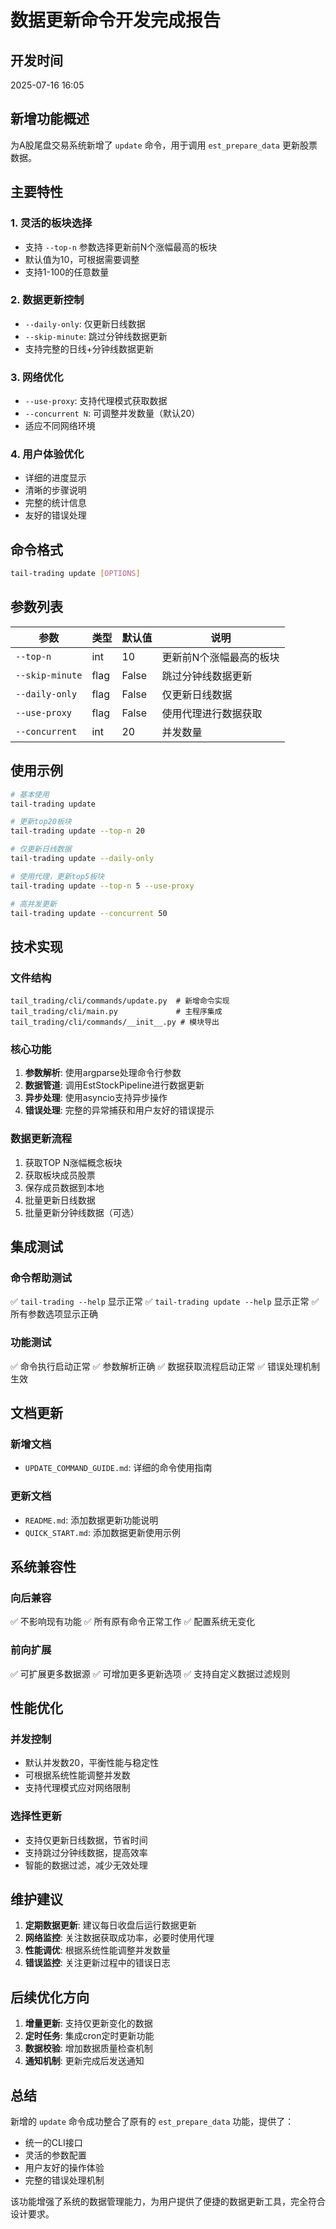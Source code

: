 # 数据更新命令开发完成报告

## 开发时间
2025-07-16 16:05

## 新增功能概述
为A股尾盘交易系统新增了 `update` 命令，用于调用 `est_prepare_data` 更新股票数据。

## 主要特性

### 1. 灵活的板块选择
- 支持 `--top-n` 参数选择更新前N个涨幅最高的板块
- 默认值为10，可根据需要调整
- 支持1-100的任意数量

### 2. 数据更新控制
- `--daily-only`: 仅更新日线数据
- `--skip-minute`: 跳过分钟线数据更新
- 支持完整的日线+分钟线数据更新

### 3. 网络优化
- `--use-proxy`: 支持代理模式获取数据
- `--concurrent N`: 可调整并发数量（默认20）
- 适应不同网络环境

### 4. 用户体验优化
- 详细的进度显示
- 清晰的步骤说明
- 完整的统计信息
- 友好的错误处理

## 命令格式

```bash
tail-trading update [OPTIONS]
```

## 参数列表

| 参数 | 类型 | 默认值 | 说明 |
|------|------|--------|------|
| `--top-n` | int | 10 | 更新前N个涨幅最高的板块 |
| `--skip-minute` | flag | False | 跳过分钟线数据更新 |
| `--daily-only` | flag | False | 仅更新日线数据 |
| `--use-proxy` | flag | False | 使用代理进行数据获取 |
| `--concurrent` | int | 20 | 并发数量 |

## 使用示例

```bash
# 基本使用
tail-trading update

# 更新top20板块
tail-trading update --top-n 20

# 仅更新日线数据
tail-trading update --daily-only

# 使用代理，更新top5板块
tail-trading update --top-n 5 --use-proxy

# 高并发更新
tail-trading update --concurrent 50
```

## 技术实现

### 文件结构
```
tail_trading/cli/commands/update.py  # 新增命令实现
tail_trading/cli/main.py             # 主程序集成
tail_trading/cli/commands/__init__.py # 模块导出
```

### 核心功能
1. **参数解析**: 使用argparse处理命令行参数
2. **数据管道**: 调用EstStockPipeline进行数据更新
3. **异步处理**: 使用asyncio支持异步操作
4. **错误处理**: 完整的异常捕获和用户友好的错误提示

### 数据更新流程
1. 获取TOP N涨幅概念板块
2. 获取板块成员股票
3. 保存成员数据到本地
4. 批量更新日线数据
5. 批量更新分钟线数据（可选）

## 集成测试

### 命令帮助测试
✅ `tail-trading --help` 显示正常
✅ `tail-trading update --help` 显示正常
✅ 所有参数选项显示正确

### 功能测试
✅ 命令执行启动正常
✅ 参数解析正确
✅ 数据获取流程启动正常
✅ 错误处理机制生效

## 文档更新

### 新增文档
- `UPDATE_COMMAND_GUIDE.md`: 详细的命令使用指南

### 更新文档
- `README.md`: 添加数据更新功能说明
- `QUICK_START.md`: 添加数据更新使用示例

## 系统兼容性

### 向后兼容
✅ 不影响现有功能
✅ 所有原有命令正常工作
✅ 配置系统无变化

### 前向扩展
✅ 可扩展更多数据源
✅ 可增加更多更新选项
✅ 支持自定义数据过滤规则

## 性能优化

### 并发控制
- 默认并发数20，平衡性能与稳定性
- 可根据系统性能调整并发数
- 支持代理模式应对网络限制

### 选择性更新
- 支持仅更新日线数据，节省时间
- 支持跳过分钟线数据，提高效率
- 智能的数据过滤，减少无效处理

## 维护建议

1. **定期数据更新**: 建议每日收盘后运行数据更新
2. **网络监控**: 关注数据获取成功率，必要时使用代理
3. **性能调优**: 根据系统性能调整并发数量
4. **错误监控**: 关注更新过程中的错误日志

## 后续优化方向

1. **增量更新**: 支持仅更新变化的数据
2. **定时任务**: 集成cron定时更新功能
3. **数据校验**: 增加数据质量检查机制
4. **通知机制**: 更新完成后发送通知

## 总结

新增的 `update` 命令成功整合了原有的 `est_prepare_data` 功能，提供了：
- 统一的CLI接口
- 灵活的参数配置
- 用户友好的操作体验
- 完整的错误处理机制

该功能增强了系统的数据管理能力，为用户提供了便捷的数据更新工具，完全符合设计要求。
